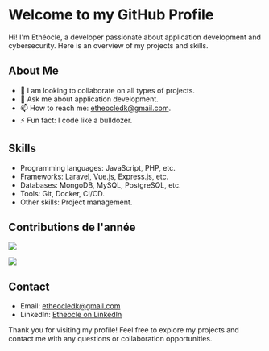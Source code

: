 # Welcome to my GitHub Profile

Hi! I'm Ethéocle, a developer passionate about application development and cybersecurity. Here is an overview of my projects and skills.

## About Me

- 👯 I am looking to collaborate on all types of projects.
- 💬 Ask me about application development.
- 📫 How to reach me: etheocledk@gmail.com.
- ⚡ Fun fact: I code like a bulldozer.

## Skills

- Programming languages: JavaScript, PHP, etc.
- Frameworks: Laravel, Vue.js, Express.js, etc.
- Databases: MongoDB, MySQL, PostgreSQL, etc.
- Tools: Git, Docker, CI/CD.
- Other skills: Project management.

## Contributions de l'année


![](https://github-readme-stats.vercel.app/api/top-langs/?username=etheocledk&theme=calm_pink&hide_border=false&include_all_commits=true&count_private=true&layout=compact)

[![](https://visitcount.itsvg.in/api?id=etheocledk&icon=0&color=0)](https://visitcount.itsvg.in)

## Contact

- Email: etheocledk@gmail.com
- LinkedIn: [Etheocle on LinkedIn](https://www.linkedin.com/in/etheocledk)

Thank you for visiting my profile! Feel free to explore my projects and contact me with any questions or collaboration opportunities.
